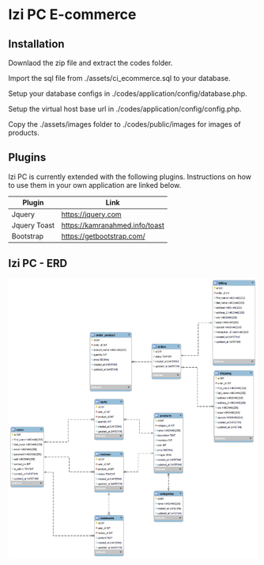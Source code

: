 # Izi PC E-commerce

## Installation

Downlaod the zip file and extract the codes folder.

Import the sql file from ./assets/ci_ecommerce.sql to your database.

Setup your database configs in ./codes/application/config/database.php.

Setup the virtual host base url in ./codes/application/config/config.php.

Copy the ./assets/images folder to ./codes/public/images for images of products.

## Plugins

Izi PC is currently extended with the following plugins.
Instructions on how to use them in your own application are linked below.

| Plugin | Link |
| ------ | ------ |
| Jquery | https://jquery.com |
| Jquery Toast | https://kamranahmed.info/toast |
| Bootstrap | https://getbootstrap.com/ |

## Izi PC - ERD

![This is the ERD of the e-commerce project](/assets/erd.png "E-commerce ERD")